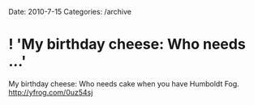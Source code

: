 Date: 2010-7-15
Categories: /archive

# ! 'My birthday cheese: Who needs ...'

My birthday cheese: Who needs cake when you have Humboldt Fog. <a href="http://yfrog.com/0uz54sj" rel="nofollow">http://yfrog.com/0uz54sj</a>
